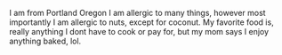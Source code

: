 I am from Portland Oregon
I am allergic to many things, however most importantly I am allergic to nuts, except for coconut. 
My favorite food is, really anything I dont have to cook or pay for, but my mom says I enjoy anything baked, lol.